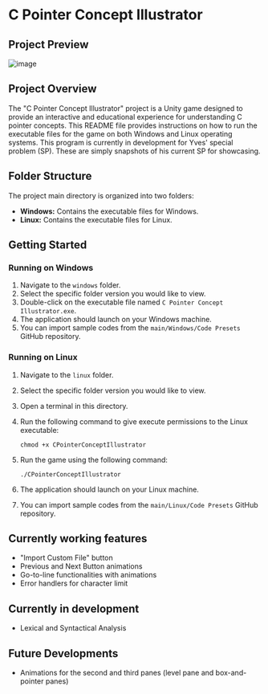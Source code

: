 # C Pointer Concept Illustrator

## Project Preview

![image](https://github.com/Yves242/Unity-Sample-Dumps/assets/70612985/7b0fff68-7db4-417b-a5d8-fabfdcfd0876)

## Project Overview

The "C Pointer Concept Illustrator" project is a Unity game designed to provide an interactive and educational experience for understanding C pointer concepts. This README file provides instructions on how to run the executable files for the game on both Windows and Linux operating systems. This program is currently in development for Yves' special problem (SP). These are simply snapshots of his current SP for showcasing.



## Folder Structure

The project main directory is organized into two folders:

- **Windows:** Contains the executable files for Windows.
- **Linux:** Contains the executable files for Linux.



## Getting Started

### Running on Windows

1. Navigate to the `windows` folder. 
2. Select the specific folder version you would like to view.
3. Double-click on the executable file named `C Pointer Concept Illustrator.exe`.
4. The application should launch on your Windows machine.
5. You can import sample codes from the `main/Windows/Code Presets` GitHub repository.

### Running on Linux

1. Navigate to the `linux` folder.

2. Select the specific folder version you would like to view.

3. Open a terminal in this directory.

4. Run the following command to give execute permissions to the Linux executable:

   ```
   chmod +x CPointerConceptIllustrator
   ```

5. Run the game using the following command:

   ```
   ./CPointerConceptIllustrator
   ```

6. The application should launch on your Linux machine.

7. You can import sample codes from the `main/Linux/Code Presets` GitHub repository.



## Currently working features

- "Import Custom File" button
- Previous and Next Button animations
- Go-to-line functionalities with animations
- Error handlers for character limit



## Currently in development

- Lexical and Syntactical Analysis



## Future Developments

- Animations for the second and third panes (level pane and box-and-pointer panes)



